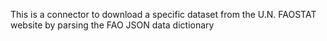 This is a connector to download a specific dataset from the U.N. FAOSTAT website by parsing the FAO JSON data dictionary
